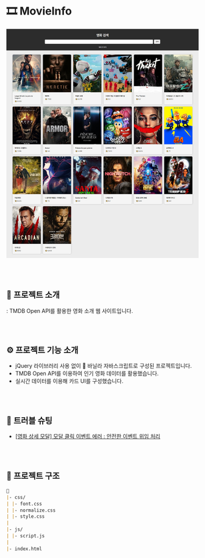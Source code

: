 # 🎞 MovieInfo

![페이지 전체 이미지](./images/index.JPG)

<br>
<br>

## 💬 프로젝트 소개

: TMDB Open API를 활용한 영화 소개 웹 사이트입니다.

<br>
<br>

## ⚙ 프로젝트 기능 소개

- jQuery 라이브러리 사용 없이 🍦 바닐라 자바스크립트로 구성된 프로젝트입니다.
- TMDB Open API를 이용하여 인기 영화 데이터를 활용했습니다.
- 실시간 데이터를 이용해 카드 UI를 구성했습니다.
<!-- - 북마크 기능을 통해 유저가 표시한 영화를 모아 볼 수 있도록 구현했습니다. -->

<br>
<br>

## 🚀 트러블 슈팅

- [[영화 상세 모달] 모달 클릭 이벤트 에러 : 안전한 이벤트 위임 처리](https://velog.io/@jiyunk/트러블슈팅-모달-클릭-이벤트-에러-안전한-이벤트-위임-처리)

<br>
<br>

## 📁 프로젝트 구조

```markdown
📁
|- css/
| |- font.css
| |- normalize.css
| |- style.css  
|
|- js/
| |- script.js
|  
|- index.html
```
